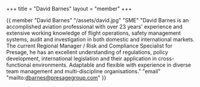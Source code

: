 +++
title = "David Barnes"
layout = "member"
+++

{{ member
"David Barnes"
"/assets/david.jpg"
"SME"
"David Barnes is an accomplished aviation professional with over 23 years' experience and extensive working knowledge of flight operations, safety management systems, audit and investigation in both domestic and international markets. The current Regional Manager / Risk and Compliance Specialist for Presage, he has an excellent understanding of regulations, policy development, international legislation and their application in cross-functional environments. Adaptable and flexible with experience in diverse team management and multi-discipline organisations."
"email" "mailto:dbarnes@presagegroup.com"
}}